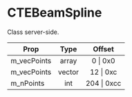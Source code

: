 # CTEBeamSpline
Class server-side.

|Prop|Type|Offset|
|---|:-:|:-:|
|m_vecPoints|array|0 \| 0x0|
|m_vecPoints|vector|12 \| 0xc|
|m_nPoints|int|204 \| 0xcc|
